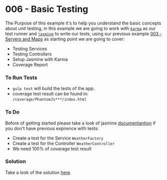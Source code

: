 # 006 - Basic Testing

The Purpose of this example it's to help you understand the basic concepts about unit testing, in this example we are going to work with [`karma`][1] as our test runner and [`jasmine`][2] to write our tests, using our previous example [003 - Servers and Maps][3] as starting point we are going to cover:

*  Testing Services
*  Testing Controllers
*  Setup Jasmine with Karma
*  Coverage Report

### To Run Tests

* `gulp test` will build the tests of the app.
* coverage test result can be found in: `/coverage/PhantomJs***/index.html`

### To Do
Before of getting started please take a look of jasmine [documentantion][4] if you don't have previous expirence with tests:
* Create a test for the Service `WeatherFactory`
* Create a test for the Controller `WeatherController`
* We need 100% of covarage test result

### Solution

Take a look of the solution  [here][5].

[1]:https://karma-runner.github.io/1.0/index.html
[2]:https://jasmine.github.io/pages/docs_home.html
[3]:https://github.com/talosdigital/u-angularjs/tree/master/003-servers-and-maps
[4]:https://jasmine.github.io/2.5/introduction
[5]:https://github.com/talosdigital/u-angularjs/tree/solved/006-basic-testing/006-basic-testing